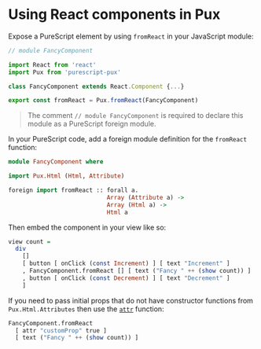 # Using React components in Pux

Expose a PureScript element by using `fromReact` in your JavaScript module:

```javascript
// module FancyComponent

import React from 'react'
import Pux from 'purescript-pux'

class FancyComponent extends React.Component {...}

export const fromReact = Pux.fromReact(FancyComponent)
```

> The comment `// module FancyComponent` is required to declare this module as a
> PureScript foreign module.

In your PureScript code, add a foreign module definition for the `fromReact`
function:

```purescript
module FancyComponent where

import Pux.Html (Html, Attribute)

foreign import fromReact :: forall a.
                            Array (Attribute a) ->
                            Array (Html a) ->
                            Html a
```

Then embed the component in your view like so:

```purescript
view count =
  div
    []
    [ button [ onClick (const Increment) ] [ text "Increment" ]
    , FancyComponent.fromReact [] [ text ("Fancy " ++ (show count)) ]
    , button [ onClick (const Decrement) ] [ text "Decrement" ]
    ]
```

If you need to pass initial props that do not have constructor functions from
`Pux.Html.Attributes` then use the
[`attr`](../API/Pux/Html/Attributes.html#attr) function:

```purescript
FancyComponent.fromReact
  [ attr "customProp" true ]
  [ text ("Fancy " ++ (show count)) ]
```
